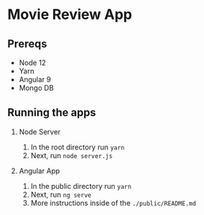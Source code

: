 # Movie Review App

## Prereqs
* Node 12
* Yarn
* Angular 9
* Mongo DB

## Running the apps

1. Node Server
   1. In the root directory run `yarn`
   1. Next, run `node server.js`

1. Angular App
   1. In the public directory run `yarn`
   1. Next, run `ng serve`
   1. More instructions inside of the `./public/README.md`
